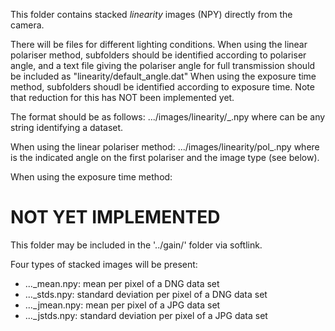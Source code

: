 This folder contains stacked *linearity* images (NPY) directly from the camera.

There will be files for different lighting conditions. 
When using the linear polariser method, subfolders should be identified according to polariser angle, and a text file giving the polariser angle for full transmission should be included as "linearity/default_angle.dat"
When using the exposure time method, subfolders shoudl be identified according to exposure time. Note that reduction for this has NOT been implemented yet.

The format should be as follows:
.../images/linearity/<name>_<type>.npy
where <name> can be any string identifying a dataset.

When using the linear polariser method:
.../images/linearity/pol<pangle>_<type>.npy
where <pangle> is the indicated angle on the first polariser and <type> the image type (see below).

When using the exposure time method:
# NOT YET IMPLEMENTED

This folder may be included in the '../gain/' folder via softlink.

Four types of stacked images will be present:
 - ..._mean.npy: mean per pixel of a DNG data set
 - ..._stds.npy: standard deviation per pixel of a DNG data set
 - ..._jmean.npy: mean per pixel of a JPG data set
 - ..._jstds.npy: standard deviation per pixel of a JPG data set
